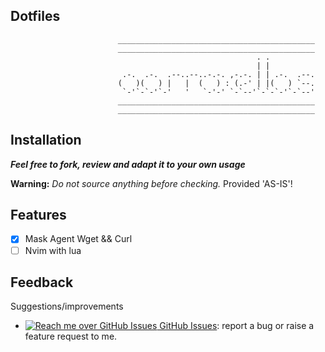 Dotfiles
---

```
                        ____________________________________________
                        ____________________________________________
                                                       . .
                                                       | |
                         .-.  .-.  .--..--..-.-. ,-.-. | | .-.  .--.
                        (   )(   ) |   |  (   ) : (.-' | |(   ) `--.
                         `-'`-`-'`-'   '   `-'-' `-`--'`-`-`-'`-`--'
                        ____________________________________________
                        ____________________________________________
```

## Installation

**_Feel free to fork, review and adapt it to your own usage_**

**Warning:** *Do not source anything before checking.* Provided 'AS-IS'!

## Features

- [x] Mask Agent Wget && Curl
- [ ] Nvim with lua

## Feedback

Suggestions/improvements
- [![Reach me over GitHub Issues](https://icongr.am/simple/github.svg?color=808080&size=16) GitHub Issues](https://github.com/andregda/dotfiles/issues): report a bug or raise a feature request to me.
